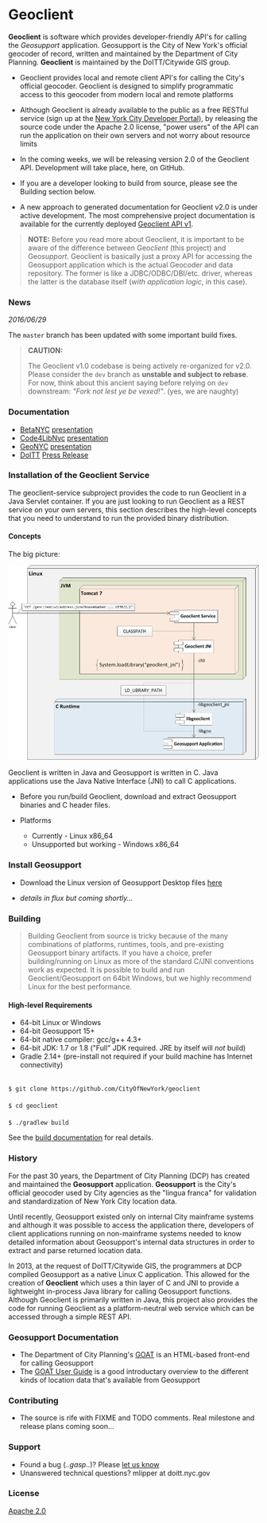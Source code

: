 # Geoclient #

**Geoclient** is software which provides developer-friendly API's for calling the *Geosupport* application. Geosupport
is the City of New York's official geocoder of record, written and maintained by the
Department of City Planning. **Geoclient** is maintained by the DoITT/Citywide GIS group.


* Geoclient provides local and remote client API's for calling the City's official geocoder. Geoclient is designed to simplify programmatic access to this geocoder from modern local and remote platforms

* Although Geoclient is already available to the public as a free RESTful service (sign up at the [New York City Developer Portal](https://developer.cityofnewyork.us)), by releasing the source code under the Apache 2.0 license, "power users" of the API can run the application on their own servers and not worry about resource limits

* In the coming weeks, we will be releasing version 2.0 of the Geoclient API. Development will take place, here, on GitHub.

* If you are a developer looking to build from source, please see the Building section  below.

* A new approach to generated documentation for Geoclient v2.0 is under active development. The most comprehensive project documentation is available for the currently deployed [Geoclient API v1](https://api.cityofnewyork.us/geoclient/v1/doc).


>**NOTE:** Before you read more about Geoclient, it is important to be aware of the difference between Geo*client* (this project) and Geo*support*. Geoclient is basically just a proxy API for accessing the Geosupport application which is the actual Geocoder and data repository. The former is like a JDBC/ODBC/DBI/etc. driver, whereas the latter is the database itself (*with application logic*, in this case).


### News ###

_2016/06/29_

The `master` branch has been updated with some important build fixes.

> **CAUTION:**
>
> The Geoclient v1.0 codebase is being actively re-organized for v2.0. Please consider the `dev` branch as __unstable and subject to rebase__.
> For now, think about this ancient saying before relying on `dev` downstream: _"Fork not lest ye be vexed!"_. (yes, we are naughty)

### Documentation ###

* [BetaNYC](http://betanyc.us/) [presentation](https://github.com/CityOfNewYork/geoclient/blob/master/src/doc/presentations/BetaNYC-nyc-doitt-geoclient.pdf)
* [Code4LibNyc](http://code4lib.org/) [presentation](https://github.com/CityOfNewYork/geoclient/blob/master/src/doc/presentations/Code4LibNYC-geoclient-overview.pdf)
* [GeoNYC](http://www.meetup.com/geonyc) [presentation](https://github.com/CityOfNewYork/geoclient/blob/master/src/doc/presentations/nyc-geoclient-api.pdf)
* [DoITT](http://www1.nyc.gov/site/doitt/index.page) [Press Release](http://on.nyc.gov/1ZnZwEX)

### Installation of the Geoclient Service ###

The geoclient-service subproject provides the code to run Geoclient in a Java Servlet container. If you are just looking to run Geoclient as a REST service on your own servers, this section describes the high-level concepts that you need to understand to run the provided binary distribution.

#### Concepts ####

The big picture:

![Geoclient components](https://github.com/CityOfNewYork/geoclient/blob/master/geoclient-service/doc/deployment-landscape.png)

Geoclient is written in Java and Geosupport is written in C. Java applications use the Java Native Interface (JNI) to call C applications.

* Before you run/build Geoclient, download and extract Geosupport binaries and C header files.

* Platforms
  * Currently - Linux x86_64
  * Unsupported but working - Windows x86_64

### Install Geosupport ###

* Download the Linux version of Geosupport Desktop files [here](http://www.nyc.gov/html/dcp/html/bytes/applbyte.shtml#geocoding_application)

* *details in flux but coming shortly...*

### Building ###

> Building Geoclient from source is tricky because of the many combinations of platforms, runtimes, tools, and pre-existing Geosupport binary artifacts. If you have a choice, prefer building/running on Linux as more of the standard C/JNI conventions work as expected. It is possible to build and run Geoclient/Geosupport on 64bit Windows, but we highly recommend Linux for the best performance.

#### High-level Requirements
  * 64-bit Linux or Windows
  * 64-bit Geosupport 15+
  * 64-bit native compiler: gcc/g++ 4.3+
  * 64-bit JDK: 1.7 or 1.8 ("Full" JDK required. JRE by itself will *not* build)
  * Gradle 2.14+ (pre-install not required if your build machine has Internet connectivity)

```bash

$ git clone https://github.com/CityOfNewYork/geoclient

$ cd geoclient

$ ./gradlew build

```

See the [build documentation](./src/doc/BUILD.md) for real details.

### History ###

For the past 30 years, the Department of City Planning (DCP) has created and maintained the **Geosupport** application. **Geosupport** is the City's official geocoder used by City agencies as the "lingua franca" for validation and standardization of New York City location data.

Until recently, Geosupport existed only on internal City mainframe systems and although it was possible to access the application there, developers of client applications running on non-mainframe systems needed to know detailed information about Geosupport's internal data structures in order to extract and parse returned location data.

In 2013, at the request of DoITT/Citywide GIS, the programmers at DCP compiled Geosupport as a native Linux C application. This allowed for the creation of **Geoclient** which uses a thin layer of C and JNI to provide a lightweight in-process Java library for calling Geosupport functions. Although Geoclient is primarily written in Java, this project also provides the code for running Geoclient as a platform-neutral web service which can be accessed through a simple REST API.

### Geosupport Documentation ###

* The Department of City Planning's [GOAT](http://nyc.gov/goat) is an HTML-based front-end for calling Geosupport
* The [GOAT User Guide](http://nyc.gov/goat/userguide.aspx) is a good introductary overview to the different kinds of location data that's available from Geosupport

### Contributing ###

* The source is rife with FIXME and TODO comments. Real milestone and release plans coming soon...

### Support ###

* Found a bug (*..gasp..*)? Please [let us know](https://github.com/cityofnewyork/geoclient/issues)
* Unanswered technical questions? mlipper at doitt.nyc.gov

### License ###

[Apache 2.0](https://github.com/CityOfNewYork/geoclient/blob/master/src/dist/license.txt)

